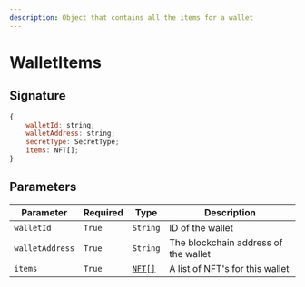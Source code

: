 ```yaml
---
description: Object that contains all the items for a wallet
---
```


# WalletItems

## Signature

```javascript
{
    walletId: string;
    walletAddress: string;
    secretType: SecretType;
    items: NFT[];
}
```

## Parameters

| Parameter       | Required | Type              | Description                          |
| --------------- | -------- | ----------------- | ------------------------------------ |
| `walletId`      | `True`   | `String`          | ID of the wallet                     |
| `walletAddress` | `True`   | `String`          | The blockchain address of the wallet |
| `items`         | `True`   | [`NFT[]`](nft.md) | A list of NFT's for this wallet      |
